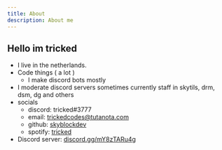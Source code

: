 ```yaml
---
title: About
description: About me
---
```


## Hello im tricked

- I live in the netherlands.
- Code things ( a lot )
  - I make discord bots mostly
- I moderate discord servers sometimes currently staff in skytils, drm, dsm, dg and others
- socials
  - discord: tricked#3777
  - email: trickedcodes@tutanota.com
  - github: [skyblockdev](https://github.com/SkyBlockDev)
  - spotify: [tricked](https://open.spotify.com/user/emf4as0m7pc0i1mep1bn8ezad?si=35de8196e4054e6a)
- Discord server: [discord.gg/mY8zTARu4g](https://discord.gg/mY8zTARu4g)
